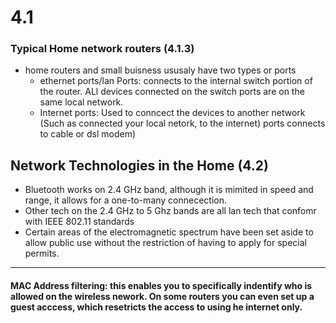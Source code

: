 # 4.1
### Typical Home network routers (4.1.3)
- home routers and small buisness ususaly have two types or ports
  - ethernet ports/lan Ports: connects to the internal switch portion of the router. ALl devices connected on the switch ports are on the same local network.
  - Internet ports: Used to conncect the devices to another network (Such as connected your local netork, to the internet) ports connects to cable or dsl modem)

## Network Technologies in the Home (4.2)
- Bluetooth works on 2.4 GHz band, although it is mimited in speed and range, it allows for a one-to-many connecection.
- Other tech on the 2.4 GHz to 5 Ghz bands are all lan tech that confomr with IEEE 802.11 standards
- Certain areas of the electromagnetic spectrum have been set aside to allow public use without the restriction of having to apply for special permits.

----
#### MAC Address filtering: this enables you to specifically indentify who is allowed on the wireless nework. On some routers you can even set up a guest acccess, which resetricts the access to using he internet only.
